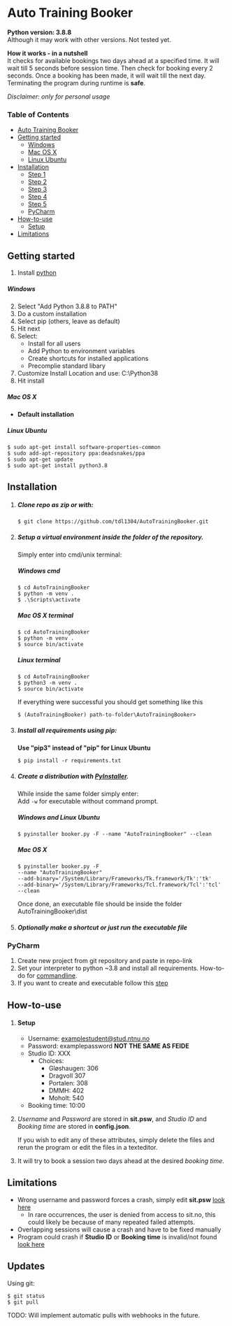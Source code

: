 # Auto Training Booker
**Python version: 3.8.8**  
Although it may work with other versions. Not tested yet.  
  
**How it works - in a nutshell**  
It checks for available bookings two days ahead at a specified time. 
It will wait till 5 seconds before session time. Then check for booking every 2 seconds. Once a booking has been made, it will wait till the next day. Terminating the program during runtime is **safe**.  
  
*Disclaimer: only for personal usage* 

### Table of Contents
* [Auto Training Booker](#auto-training-booker)
* [Getting started](#getting-started)
    * [Windows](#windows)
    * [Mac OS X](#mac-os-x)
    * [Linux Ubuntu](#linux-ubuntu)
* [Installation](#installation)
    * [Step 1](#clone-repo-as-zip-or-with)
    * [Step 2](#setup-a-virtual-environment-inside-the-folder-of-the-repository)
    * [Step 3](#install-all-requirements-using-pip)
    * [Step 4](#create-a-distribution-with-pyinstallerhttpspypiorgprojectpyinstaller)
    * [Step 5](#optionally-make-a-shortcut-or-just-run-the-executable-file)
    * [PyCharm](#pycharm)
* [How-to-use](#how-to-use)
    * [Setup](#setup)
* [Limitations](#limitations)
## Getting started
1. Install [python](https://www.python.org/downloads/release/python-388/) 
##### Windows 
2. Select "Add Python 3.8.8 to PATH"
3. Do a custom installation
4. Select pip (others, leave as default)
5. Hit next
6. Select:
   * Install for all users
   * Add Python to environment variables
   * Create shortcuts for installed applications
   * Precomplie standard libary
7. Customize Install Location and use: C:\Python38
8. Hit install

##### Mac OS X
* **Default installation**
##### Linux Ubuntu
    $ sudo apt-get install software-properties-common
    $ sudo add-apt-repository ppa:deadsnakes/ppa
    $ sudo apt-get update
    $ sudo apt-get install python3.8
## Installation
1. ##### Clone repo as zip or with: 

   ```
   $ git clone https://github.com/tdl1304/AutoTrainingBooker.git
   ```
2. ##### Setup a virtual environment inside the folder of the repository.
    Simply enter into cmd/unix terminal:
    ##### Windows cmd
     ```
   $ cd AutoTrainingBooker
   $ python -m venv .
   $ .\Scripts\activate
   ```
   ##### Mac OS X terminal
     ```
   $ cd AutoTrainingBooker
   $ python -m venv .
   $ source bin/activate
   ```
   ##### Linux terminal
     ```
   $ cd AutoTrainingBooker
   $ python3 -m venv .
   $ source bin/activate
   ```
   If everything were successful you should get something like this
   ```
   $ (AutoTrainingBooker) path-to-folder\AutoTrainingBooker>
   ```
3. ##### Install all requirements using pip:  
   **Use "pip3" instead of "pip" for Linux Ubuntu**
    ```
   $ pip install -r requirements.txt
   ```
   
4. ##### Create a distribution with [PyInstaller](https://pypi.org/project/pyinstaller/).
   While inside the same folder simply enter:  
   Add ```-w``` for executable without command prompt.
   ##### Windows and Linux Ubuntu
   ```
   $ pyinstaller booker.py -F --name "AutoTrainingBooker" --clean
   ```
   ##### Mac OS X
   
   ```
   $ pyinstaller booker.py -F 
   --name "AutoTrainingBooker" 
   --add-binary='/System/Library/Frameworks/Tk.framework/Tk':'tk'
   --add-binary='/System/Library/Frameworks/Tcl.framework/Tcl':'tcl' 
   --clean
   ```
   Once done, an executable file should be inside the folder AutoTrainingBooker\dist
5. ##### Optionally make a shortcut or just run the executable file  

### PyCharm
1. Create new project from git repository and paste in repo-link
2. Set your interpreter to python ~3.8 and install all requirements. How-to-do for [commandline](#install-all-requirements-using-pip).
3. If you want to create and executable follow this [step](#create-a-distribution-with-pyinstallerhttpspypiorgprojectpyinstaller)

## How-to-use
1. #### Setup
   * Username: examplestudent@stud.ntnu.no
   * Password: examplepassword **NOT THE SAME AS FEIDE**
   * Studio ID: XXX
     * Choices: 
        * Gløshaugen: 306
        * Dragvoll 307
        * Portalen: 308
        * DMMH: 402 
        * Moholt: 540
   * Booking time: 10:00
2. *Username* and *Password* are stored in **sit.psw**, and *Studio ID* 
    and *Booking time* are stored in **config.json**.  
  
    If you wish to edit any of these attributes, simply delete the files and rerun the program or edit the files in a texteditor.
3. It will try to book a session two days ahead at the desired *booking time*.

## Limitations
* Wrong username and password forces a crash, simply edit **sit.psw** [look here](#how-to-use)
  * In rare occurrences, the user is denied from access to sit.no, this could likely be because of many repeated failed attempts.
* Overlapping sessions will cause a crash and have to be fixed manually
* Program could crash if **Studio ID** or **Booking time** is invalid/not found [look here](#how-to-use)

## Updates
Using git:
   ```
   $ git status
   $ git pull 
   ```
TODO: Will implement automatic pulls with webhooks in the future.


